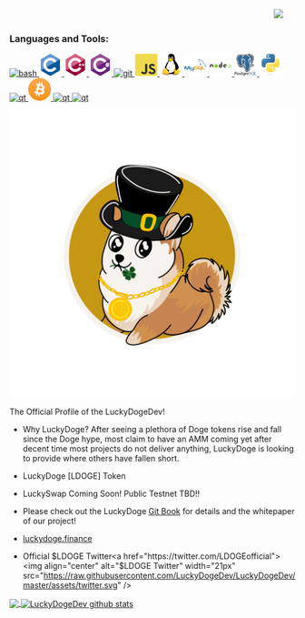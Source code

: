 &emsp;&emsp;&emsp;&emsp;&emsp;&emsp;&emsp;&emsp;&emsp;&emsp;&emsp;&emsp;&emsp;&emsp;&emsp;&emsp;&emsp;&emsp;&emsp;&emsp;&emsp;&emsp;&emsp;&emsp;&emsp;&emsp;&emsp;&emsp;&emsp;&emsp;&emsp;&emsp;&emsp; ![](https://komarev.com/ghpvc/?username=luckydogedev&label=Profile%20views&color=0e75b6&style=flat)
</br>

<h3 align="left">Languages and Tools:</h3>
<p align="left"> <a href="https://www.gnu.org/software/bash/" target="_blank"> <img src="https://www.vectorlogo.zone/logos/gnu_bash/gnu_bash-icon.svg" alt="bash" width="40" height="40"/> </a> 
<a href="https://www.cprogramming.com/" target="_blank"> <img src="https://raw.githubusercontent.com/devicons/devicon/master/icons/c/c-original.svg" alt="c" width="40" height="40"/> </a> 
<a href="https://www.w3schools.com/cpp/" target="_blank"> <img src="https://raw.githubusercontent.com/devicons/devicon/master/icons/cplusplus/cplusplus-original.svg" alt="cplusplus" width="40" height="40"/> </a> 
<a href="https://www.w3schools.com/cs/" target="_blank"> <img src="https://raw.githubusercontent.com/devicons/devicon/master/icons/csharp/csharp-original.svg" alt="csharp" width="40" height="40"/> </a> 
<a href="https://git-scm.com/" target="_blank"> <img src="https://www.vectorlogo.zone/logos/git-scm/git-scm-icon.svg" alt="git" width="40" height="40"/> </a> 
<a href="https://developer.mozilla.org/en-US/docs/Web/JavaScript" target="_blank"> <img src="https://raw.githubusercontent.com/devicons/devicon/master/icons/javascript/javascript-original.svg" alt="javascript" width="40" height="40"/> </a> 
<a href="https://www.linux.org/" target="_blank"> <img src="https://raw.githubusercontent.com/devicons/devicon/master/icons/linux/linux-original.svg" alt="linux" width="40" height="40"/> </a> 
<a href="https://www.mysql.com/" target="_blank"> <img src="https://raw.githubusercontent.com/devicons/devicon/master/icons/mysql/mysql-original-wordmark.svg" alt="mysql" width="40" height="40"/> </a> 
<a href="https://nodejs.org" target="_blank"> <img src="https://raw.githubusercontent.com/devicons/devicon/master/icons/nodejs/nodejs-original-wordmark.svg" alt="nodejs" width="40" height="40"/> </a> 
<a href="https://www.postgresql.org" target="_blank"> <img src="https://raw.githubusercontent.com/devicons/devicon/master/icons/postgresql/postgresql-original-wordmark.svg" alt="postgresql" width="40" height="40"/> </a> 
<a href="https://www.python.org" target="_blank"> <img src="https://raw.githubusercontent.com/devicons/devicon/master/icons/python/python-original.svg" alt="python" width="40" height="40"/> </a> 
<a href="https://www.qt.io/" target="_blank"> <img src="https://upload.wikimedia.org/wikipedia/commons/0/0b/Qt_logo_2016.svg" alt="qt" width="40" height="40"/> </a> 
<a href="https://www.bitcoin.com/" target="_blank"> <img src="https://raw.githubusercontent.com/github/explore/80688e429a7d4ef2fca1e82350fe8e3517d3494d/topics/bitcoin/bitcoin.png" alt="qt" width="40" height="40"/> </a>
<a href="https://ethereum.org/en/" target="_blank"> <img src="https://upload.wikimedia.org/wikipedia/commons/thumb/6/6f/Ethereum-icon-purple.svg/1200px-Ethereum-icon-purple.svg.png" alt="qt" width="40" height="40"/> </a> 
<a href="https://ethereum.org/en/" target="_blank"> <img src="https://upload.wikimedia.org/wikipedia/commons/9/98/Solidity_logo.svg" alt="qt" width="40" height="40"/> </a></p>

<img src="https://raw.githubusercontent.com/LuckyDogeDev/LuckyDogeDev/master/assets/LDoge.png" alt="LuckyDoge">

The Official Profile of the LuckyDogeDev!

- Why LuckyDoge? After seeing a plethora of Doge tokens rise and fall since the Doge hype, most claim to have an AMM coming yet after decent time most projects do not deliver anything, LuckyDoge is looking to provide where others have fallen short.

- LuckyDoge [LDOGE] Token

- LuckySwap Coming Soon! Public Testnet TBD!!

- Please check out the LuckyDoge <a href="">Git Book</a> for details and the whitepaper of our project!

- <a href="https://luckydoge.finance">luckydoge.finance</a>

- Official $LDOGE Twitter<a href="https://twitter.com/LDOGEofficial"> <img align="center" alt="$LDOGE Twitter" width="21px" src="https://raw.githubusercontent.com/LuckyDogeDev/LuckyDogeDev/master/assets/twitter.svg" /></a>


<a href="https://github.com/LuckyDogeDev/LuckyDogeDev">
  <!-- Change the `github-readme-stats.vercel.app` to `github-readme-stats.vercel.app`  -->
  <img align="center" src="https://github-readme-stats.vercel.app/api/top-langs/?username=LuckyDogeDev&theme=gruvbox" />
</a>
<a href="https://github.com/LuckyDogeDev/LuckyDogeDev">
  <img align="center" src="https://github-readme-stats.vercel.app/api?username=LuckyDogeDev&show_icons=true&theme=gruvbox&line_height=40&count_private=true&include_all_commits=true" alt="LuckyDogeDev github stats" />
</a>
